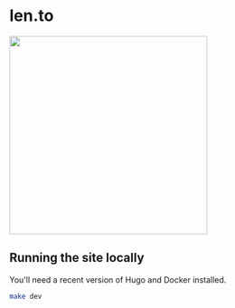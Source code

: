 # len.to

<img src="https://d17enza3bfujl8.cloudfront.net/IMG_20180823_120952.jpg" width="350">

## Running the site locally

You'll need a recent version of Hugo and Docker installed.

```sh
make dev
```
